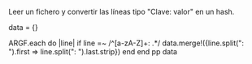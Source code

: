Leer un fichero y convertir las líneas tipo "Clave: valor" en un hash.

data = {}

ARGF.each do |line|
  if line =~ /^[a-zA-Z]+: .*/
    data.merge!({line.split(": ").first => line.split(": ").last.strip})
  end
end
pp data

